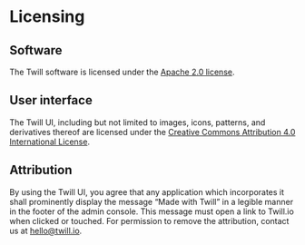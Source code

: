 # Licensing

## Software

The Twill software is licensed under the [Apache 2.0 license](https://www.apache.org/licenses/LICENSE-2.0.html).

## User interface

The Twill UI, including but not limited to images, icons, patterns, and derivatives thereof are licensed under the [Creative Commons Attribution 4.0 International License](https://creativecommons.org/licenses/by/4.0/).

## Attribution

By using the Twill UI, you agree that any application which incorporates it shall prominently display the message “Made with Twill” in a legible manner in the footer of the admin console. This message must open a link to Twill.io when clicked or touched. For permission to remove the attribution, contact us at [hello@twill.io](mailto:hello@twill.io).

